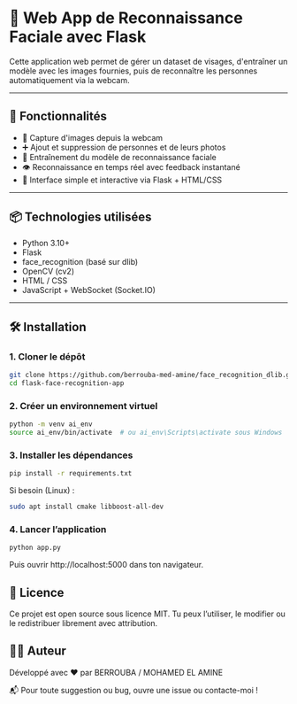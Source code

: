 # 🧠 Web App de Reconnaissance Faciale avec Flask

Cette application web permet de gérer un dataset de visages, d'entraîner un modèle avec les images fournies, puis de reconnaître les personnes automatiquement via la webcam.

---

## 🚀 Fonctionnalités

- 📸 Capture d'images depuis la webcam
- ➕ Ajout et suppression de personnes et de leurs photos
- 🧠 Entraînement du modèle de reconnaissance faciale
- 👁️ Reconnaissance en temps réel avec feedback instantané
- 🔌 Interface simple et interactive via Flask + HTML/CSS

---

## 📦 Technologies utilisées

- Python 3.10+
- Flask
- face_recognition (basé sur dlib)
- OpenCV (cv2)
- HTML / CSS
- JavaScript + WebSocket (Socket.IO)

---

## 🛠️ Installation

### 1. Cloner le dépôt

```bash
git clone https://github.com/berrouba-med-amine/face_recognition_dlib.git
cd flask-face-recognition-app
```

### 2. Créer un environnement virtuel

```bash
python -m venv ai_env
source ai_env/bin/activate  # ou ai_env\Scripts\activate sous Windows
```

### 3. Installer les dépendances

```bash
pip install -r requirements.txt
```
Si besoin (Linux) :

```bash
sudo apt install cmake libboost-all-dev
```


### 4. Lancer l’application

```bash
python app.py
```
Puis ouvrir http://localhost:5000 dans ton navigateur.

## 📄 Licence
Ce projet est open source sous licence MIT.
Tu peux l’utiliser, le modifier ou le redistribuer librement avec attribution.

## 👨‍💻 Auteur
Développé avec ❤️ par BERROUBA / MOHAMED EL AMINE

📬 Pour toute suggestion ou bug, ouvre une issue ou contacte-moi !



